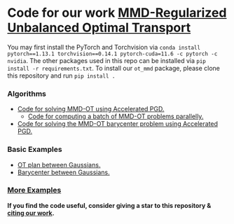 # Code for our work [MMD-Regularized Unbalanced Optimal Transport](https://arxiv.org/pdf/2011.05001.pdf)
You may first install the PyTorch and Torchvision via `conda install pytorch==1.13.1 torchvision==0.14.1 pytorch-cuda=11.6 -c pytorch -c nvidia`.
The other packages used in this repo can be installed via `pip install -r requirements.txt`. To install our `ot_mmd` package, please clone this repository and run `pip install .`

### Algorithms
  - [Code for solving MMD-OT using Accelerated PGD.](./ot_mmd/mmdot.py)
      - [Code for computing a batch of MMD-OT problems parallelly.](./ot_mmd/b_mmdot.py)
  - [Code for solving the MMD-OT barycenter problem using Accelerated PGD.](./ot_mmd/barycenter.py)
### Basic Examples
  - [OT plan between Gaussians.](./examples/synthetic/OTplan.ipynb)
  - [Barycenter between Gaussians.](./examples/synthetic/barycenter_with_imq.ipynb)
### [More Examples](./examples)


**If you find the code useful, consider giving a star to this repository & [citing our work](https://github.com/Piyushi-0/MMD-reg-OT/blob/main/CITATION.cff).**


